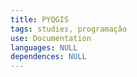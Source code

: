 ```yaml
---
title: PYQGIS
tags: studies, programação
use: Documentation
languages: NULL
dependences: NULL
---
```

